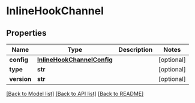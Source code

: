 # InlineHookChannel

## Properties
Name | Type | Description | Notes
------------ | ------------- | ------------- | -------------
**config** | [**InlineHookChannelConfig**](InlineHookChannelConfig.md) |  | [optional] 
**type** | **str** |  | [optional] 
**version** | **str** |  | [optional] 

[[Back to Model list]](../README.md#documentation-for-models) [[Back to API list]](../README.md#documentation-for-api-endpoints) [[Back to README]](../README.md)

